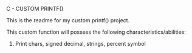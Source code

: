 C - CUSTOM PRINTF()

This is the readme for my custom printf() project.

This custom function will possess the following characteristics/abilities:
1. Print chars, signed decimal, strings, percent symbol